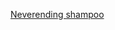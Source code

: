---
layout: post
wordpress_id: 1143
wordpress_url: http://noesbueno.com/archives/1143
date: '2011-06-07 11:01:07 -0500'
date_gmt: '2011-06-07 16:01:07 -0500'
body: |
  <p><a href="http://kottke.org/11/06/neverending-shampoo">Neverending shampoo</a></p>
---